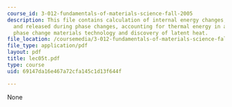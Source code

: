 ```yaml
---
course_id: 3-012-fundamentals-of-materials-science-fall-2005
description: This file contains calculation of internal energy changes, heat stored
  and released during phase changes, accounting for thermal energy in a material,
  phase change materials technology and discovery of latent heat.
file_location: /coursemedia/3-012-fundamentals-of-materials-science-fall-2005/69147da16e467a72cfa145c1d13f644f_lec05t.pdf
file_type: application/pdf
layout: pdf
title: lec05t.pdf
type: course
uid: 69147da16e467a72cfa145c1d13f644f

---
```

None